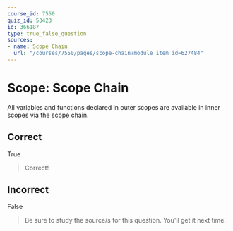 ```yaml
---
course_id: 7550
quiz_id: 53423
id: 366187
type: true_false_question
sources:
- name: Scope Chain
  url: "/courses/7550/pages/scope-chain?module_item_id=627484"
---
```


# Scope: Scope Chain

All variables and functions declared in outer scopes are available in inner
scopes via the scope chain.

## Correct

True

> Correct!

## Incorrect

False

> Be sure to study the source/s for this question. You'll get it next time.
